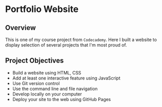 # Portfolio Website

## Overview
This is one of my course project from `Codecademy`.
Here I built a website to display selection of several projects that I'm most proud of.

## Project Objectives
* Build a website using HTML, CSS
* Add at least one interactive feature using JavaScript
* Use Git version control
* Use the command line and file navigation
* Develop locally on your computer
* Deploy your site to the web using GitHub Pages